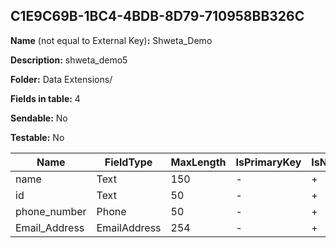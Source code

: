 ## C1E9C69B-1BC4-4BDB-8D79-710958BB326C

**Name** (not equal to External Key)**:** Shweta_Demo

**Description:** shweta_demo5

**Folder:** Data Extensions/

**Fields in table:** 4

**Sendable:** No

**Testable:** No

| Name | FieldType | MaxLength | IsPrimaryKey | IsNullable | DefaultValue |
| --- | --- | --- | --- | --- | --- |
| name | Text | 150 | - | + |  |
| id | Text | 50 | - | + |  |
| phone_number | Phone | 50 | - | + |  |
| Email_Address | EmailAddress | 254 | - | + |  |
